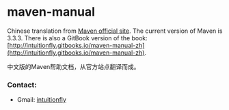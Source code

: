 maven-manual
============================

Chinese translation from [Maven official site](http://maven.apache.org/).
The current version of Maven is 3.3.3. There is also a GitBook version of the book: [http://intuitionfly.gitbooks.io/maven-manual-zh](http://intuitionfly.gitbooks.io/maven-manual-zh).

中文版的Maven帮助文档，从官方站点翻译而成。

### Contact:

* Gmail: [intuitionfly](mailto:xuthus.yang@gmail.com)